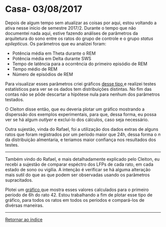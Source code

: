 # Casa- 03/08/2017

Depois de algum tempo sem atualizar as coisas por aqui, estou voltando a ativa nesse inicio de semestre 2017/2. Durante o tempo que não documentei nada aqui, estive fazendo análises de parâmetros da arquitetura do sono entre os ratos do grupo de controle e o grupo *status epilepticus*. Os parâmetros que eu analizei foram:

* Potência média em Theta durante o REM
* Potência média em Delta durante SWS
* Tempo de latência para a ocorrência do primeiro episódio de REM
* Tempo médio de REM
* Número de episódios de REM

Para visualizar esses parâmetros criei gráficos [ desse tipo ](imagens/param.png "oi") e realizei testes estatísticos para ver se os dados tem distribuições distintas. No fim das contas não se pôde descartar a hipótese nula para nenhum dos parâmetros testados.

O Cleiton disse então, que eu deveria plotar um gráfico mostrando a disperssão dos exemplos experimentais, para que, dessa forma, eu possa ver se há algum *outlyer* e excluí-lo dos cálculos, caso seja necessário.

Outra sujestão, vinda do Rafael, foi a utilização dos dados extras de alguns ratos que foram registrados por um período maior que 24h, dessa forma o *n* da distribuição almentaria, e teriamos maior confiança nos resultados dos testes.

****

Também vindo do Rafael, e mais detalhadamente explicado pelo Cleiton, eu recebi a sujestão de comparar espéctro dos LFPs de cada rato, em cada estado de sono ou vigilia. A intenção é verificar se há alguma alteração mais sutil do que as que podem ser observadas usando os parâmetros supracitados.

Plotei um [ gráfico ](imagens/psd.png "oi") que mostra esses valores calculados para o primeiro período de 6h do rato 42. Estou trabalhando a fim de plotar esse tipo de gráfico, para todos os ratos em todos os períodos e compará-los de divérsas maneiras.

****
 
[Retornar ao índice](https://github.com/vittorfp/Open-Lab-Book/blob/master/README.md "Oi")
